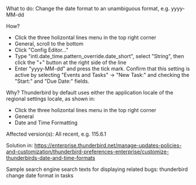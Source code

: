What to do:
  Change the date format to an unambiguous format, e.g. yyyy-MM-dd

How?
  - Click the three holizontal lines menu in the top right corner
  - General, scroll to the bottom
  - Click "Config Editor..."
  - Type "intl.date_time.pattern_override.date_short", select "String", then click the "+" button at the right side of the line
  - Enter "yyyy-MM-dd" and press the tick mark.
  Confirm that this setting is active by selecting "Events and Tasks" -> "New Task:" and checking the "Start:" and "Due Date:" fields.

Why?
  Thunderbird by default uses either the application locale of the regional settings locale, as shown in:
  - Click the three holizontal lines menu in the top right corner
  - General
  - Date and Time Formatting

Affected version(s):
  All recent, e.g. 115.6.1

Solution in:
  https://enterprise.thunderbird.net/manage-updates-policies-and-customization/thunderbird-preferences-enterprise/customize-thunderbirds-date-and-time-formats

Sample search engine search texts for displaying related bugs:
  thunderbird change date format in tasks
